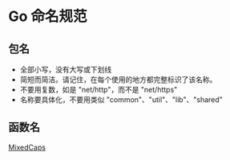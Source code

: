 # Go 命名规范

## 包名

- 全部小写，没有大写或下划线
- 简短而简洁。请记住，在每个使用的地方都完整标识了该名称。
- 不要用复数，如是 "net/http"，而不是 "net/https"
- 名称要具体化，不要用类似 "common"、"util"、"lib"、"shared"

## 函数名

[MixedCaps](https://golang.org/doc/effective_go.html#mixed-caps)